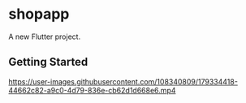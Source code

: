 # shopapp

A new Flutter project.

## Getting Started



https://user-images.githubusercontent.com/108340809/179334418-44662c82-a9c0-4d79-836e-cb62d1d668e6.mp4

